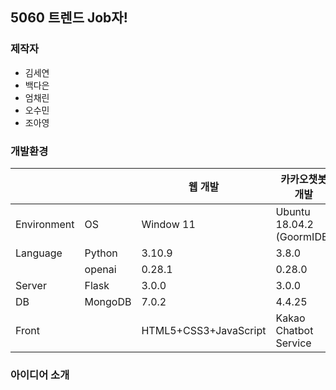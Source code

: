 ## 5060 트렌드 Job자!
### 제작자
- 김세연
- 백다은
- 엄채린
- 오수민
- 조아영

### 개발환경
|||웹 개발|카카오챗봇 개발|
|---|---|---|---|
|Environment|OS|Window 11|Ubuntu 18.04.2 (GoormIDE)|
|Language|Python|3.10.9|3.8.0|
||openai|0.28.1|0.28.0|
|Server|Flask|3.0.0|3.0.0|
|DB|MongoDB|7.0.2|4.4.25|
|Front||HTML5+CSS3+JavaScript|Kakao Chatbot Service|

### 아이디어 소개
